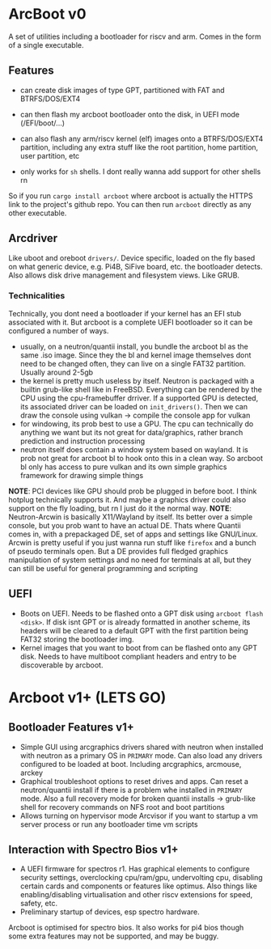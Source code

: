 # ArcBoot v0

A set of utilities including a bootloader for riscv and arm. Comes in the form of a single executable.

## Features

- can create disk images of type GPT, partitioned with FAT and BTRFS/DOS/EXT4
- can then flash my arcboot bootloader onto the disk, in UEFI mode (/EFI/boot/...)
- can also flash any arm/riscv kernel (elf) images onto a BTRFS/DOS/EXT4 partition, including any extra stuff like the root partition, home partition, user partition, etc

- only works for `sh` shells. I dont really wanna add support for other shells rn

So if you run `cargo install arcboot` where arcboot is actually the HTTPS link to the project's github repo. You can then run `arcboot` directly as any other executable.

## Arcdriver

Like uboot and oreboot `drivers/`. Device specific, loaded on the fly based on what generic device, e.g. Pi4B, SiFive board, etc. the bootloader detects. Also allows disk drive management and filesystem views. Like GRUB.

### Technicalities

Technically, you dont need a bootloader if your kernel has an EFI stub associated with it. But arcboot is a complete UEFI bootloader so it can be configured a number of ways.

- usually, on a neutron/quantii install, you bundle the arcboot bl as the same .iso image. Since they the bl and kernel image themselves dont need to be changed often, they can live on a single FAT32 partition. Usually around 2-5gb
- the kernel is pretty much useless by itself. Neutron is packaged with a builtin grub-like shell like in FreeBSD. Everything can be rendered by the CPU using the cpu-framebuffer drriver. If a supported GPU is detected, its associated driver can be loaded on `init_drivers()`. Then we can draw the console using vulkan -> compile the console app for vulkan
- for windowing, its prob best to use a GPU. The cpu can technically do anything we want but its not great for data/graphics, rather branch prediction and instruction processing
- neutron itself does contain a window system based on wayland. It is prob not great for arcboot bl to hook onto this in a clean way. So arcboot bl only has access to pure vulkan and its own simple graphics framework for drawing simple things

**NOTE**: PCI devices like GPU should prob be plugged in before boot. I think hotplug technically supports it. And maybe a graphics driver could also support on the fly loading, but rn I just do it the normal way.
**NOTE**: Neutron-Arcwin is basically X11/Wayland by itself. Its better over a simple console, but you prob want to have an actual DE. Thats where Quantii comes in, with a prepackaged DE, set of apps and settings like GNU/Linux. Arcwin is pretty useful if you just wanna run stuff like `firefox` and a bunch of pseudo terminals open. But a DE provides full fledged graphics manipulation of system settings and no need for terminals at all, but they can still be useful for general programming and scripting

## UEFI

- Boots on UEFI. Needs to be flashed onto a GPT disk using `arcboot flash <disk>`. If disk isnt GPT or is already formatted in another scheme, its headers will be cleared to a default GPT with the first partition being FAT32 storing the bootloader img.
- Kernel images that you want to boot from can be flashed onto any GPT disk. Needs to have multiboot compliant headers and entry to be discoverable by arcboot.

# Arcboot v1+ (LETS GO)

## Bootloader Features v1+

- Simple GUI using arcgraphics drivers shared with neutron when installed with neutron as a primary OS in `PRIMARY` mode. Can also load any drivers configured to be loaded at boot. Including arcgraphics, arcmouse, arckey
- Graphical troubleshoot options to reset drives and apps. Can reset a neutron/quantii install if there is a problem whe installed in `PRIMARY` mode. Also a full recovery mode for broken quantii installs -> grub-like shell for recovery commands on NFS root and boot partitions
- Allows turning on hypervisor mode Arcvisor if you want to startup a vm server process or run any bootloader time vm scripts

## Interaction with Spectro Bios v1+

- A UEFI firmware for spectros r1. Has graphical elements to configure security settings, overclocking cpu/ram/gpu, undervolting cpu, disabling certain cards and components or features like optimus. Also things like enabling/disabling virtualisation and other riscv extensions for speed, safety, etc.
- Preliminary startup of devices, esp spectro hardware.

Arcboot is optimised for spectro bios. It also works for pi4 bios though some extra features may not be supported, and may be buggy.
